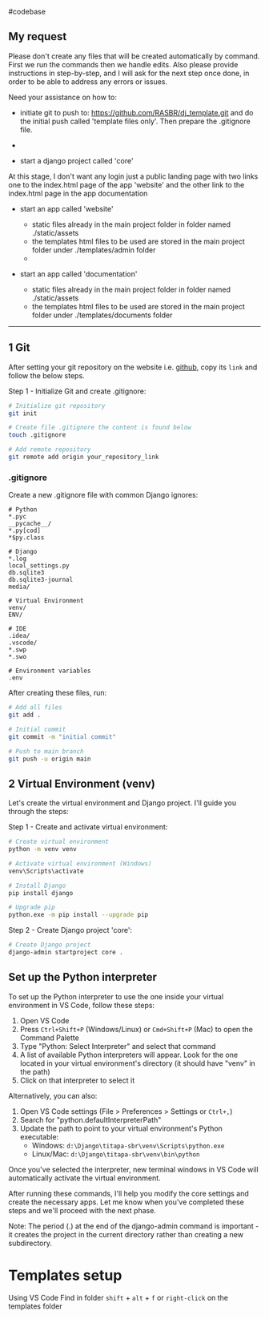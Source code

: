 #codebase

## My request

Please don't create any files that will be created automatically by command. First we run the commands then we handle edits. Also please provide instructions in step-by-step, and I will ask for the next step once done, in order to be able to address any errors or issues.

Need your assistance on how to:

- initiate git to push to: https://github.com/RASBR/dj_template.git and do the initial push called 'template files only'. Then prepare the .gitignore file.

-

- start a django project called 'core'

At this stage, I don't want any login just a public landing page with two links one to the index.html page of the app 'website' and the other link to the index.html page in the app documentation

- start an app called 'website'

  - static files already in the main project folder in folder named ./static/assets
  - the templates html files to be used are stored in the main project folder under ./templates/admin folder
  -

- start an app called 'documentation'
  - static files already in the main project folder in folder named ./static/assets
  - the templates html files to be used are stored in the main project folder under ./templates/documents folder

---

## 1 Git

After setting your git repository on the website i.e. [github](https://github.com/), copy its `link` and follow the below steps.

Step 1 - Initialize Git and create .gitignore:

```bash
# Initialize git repository
git init
```

```bash
# Create file .gitignore the content is found below
touch .gitignore
```

```bash
# Add remote repository
git remote add origin your_repository_link
```

### .gitignore

Create a new .gitignore file with common Django ignores:

```text
# Python
*.pyc
__pycache__/
*.py[cod]
*$py.class

# Django
*.log
local_settings.py
db.sqlite3
db.sqlite3-journal
media/

# Virtual Environment
venv/
ENV/

# IDE
.idea/
.vscode/
*.swp
*.swo

# Environment variables
.env
```

After creating these files, run:

```bash
# Add all files
git add .
```

```bash
# Initial commit
git commit -m "initial commit"
```

```bash
# Push to main branch
git push -u origin main
```

## 2 Virtual Environment (venv)

Let's create the virtual environment and Django project. I'll guide you through the steps:

Step 1 - Create and activate virtual environment:

```bash
# Create virtual environment
python -m venv venv
```

```bash
# Activate virtual environment (Windows)
venv\Scripts\activate
```

```bash
# Install Django
pip install django
```

```bash
# Upgrade pip
python.exe -m pip install --upgrade pip
```

Step 2 - Create Django project 'core':

```bash
# Create Django project
django-admin startproject core .
```

## Set up the Python interpreter

To set up the Python interpreter to use the one inside your virtual environment in VS Code, follow these steps:

1. Open VS Code
2. Press `Ctrl+Shift+P` (Windows/Linux) or `Cmd+Shift+P` (Mac) to open the Command Palette
3. Type "Python: Select Interpreter" and select that command
4. A list of available Python interpreters will appear. Look for the one located in your virtual environment's directory (it should have "venv" in the path)
5. Click on that interpreter to select it

Alternatively, you can also:

1. Open VS Code settings (File > Preferences > Settings or `Ctrl+,`)
2. Search for "python.defaultInterpreterPath"
3. Update the path to point to your virtual environment's Python executable:
   - Windows: `d:\Django\titapa-sbr\venv\Scripts\python.exe`
   - Linux/Mac: `d:\Django\titapa-sbr\venv\bin\python`

Once you've selected the interpreter, new terminal windows in VS Code will automatically activate the virtual environment.

After running these commands, I'll help you modify the core settings and create the necessary apps. Let me know when you've completed these steps and we'll proceed with the next phase.

Note: The period (.) at the end of the django-admin command is important - it creates the project in the current directory rather than creating a new subdirectory.

# Templates setup

Using VS Code Find in folder `shift` + `alt` + `f` or `right-click` on the templates folder
